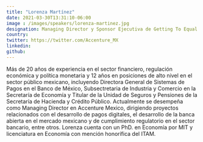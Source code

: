 ```yaml
---
title: "Lorenza Martínez"
date: 2021-03-30T13:31:10-06:00
image : /images/speakers/lorenza-martinez.jpg
designation: Managing Director y Sponsor Ejecutiva de Getting To Equal Accenture México
country: 
twitter: https://twitter.com/Accenture_MX
linkedin: 
github: 
---
```


Más de 20 años de experiencia en el sector financiero, regulación económica y política monetaria y 12 años en posiciones de alto nivel en el sector público mexicano, incluyendo Directora General de Sistemas de Pagos en el Banco de México, Subsectretaria de Industria y Comercio en la Secretaría de Economía y Titular de la Unidad de Seguros y Pensiones de la Secretaría de Hacienda y Crédito Público. Actualmente se desempeña como Managing Director en Accenture Mexico, dirigiendo proyectos relacionados con el desarrollo de pagos digitales, el desarrollo de la banca abierta en el mercado mexicano y de cumplimiento regulatorio en el sector bancario, entre otros. Lorenza cuenta con un PhD. en Economía por MIT y licenciatura en Economía con mención honorífica del ITAM. 
